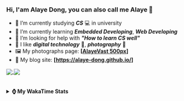 ### Hi, **I'am Alaye Dong**, you can also call me **Alaye** 👋

- 📖 I’m currently studying ***CS*** 💻 in university
- 🌱 I’m currently learning ***Embedded Developing***, ***Web Developing***
- 🤔 I’m looking for help with ***"How to learn CS well"***
- 🤩 I like ***digital technology*** 📱, ***photography*** 📸
- 🖼️ My photographs page: **[[AlayeVast 500px](https://500px.com.cn/AlayeVast)]**
- 📰 My blog site: **[https://alaye-dong.github.io/]**

<!--
[![Alaye's GitHub stats](https://github-readme-stats.vercel.app/api?username=Alaye-Dong&custom_title=Alaye%20Dong`s%20GitHub%20stats&show_icons=true&rank_icon=percentile&theme=transparent&include_all_commits=true&count_private=true)](https://github.com/anuraghazra/github-readme-stats) 
[![Top Langs](https://github-readme-stats.vercel.app/api/top-langs/?username=Alaye-Dong\&layout=compact&theme=transparent)](https://github.com/anuraghazra/github-readme-stats)
-->
<a href="https://github.com/anuraghazra/github-readme-stats">
  <img height=200 align="center" src="https://github-readme-stats.vercel.app/api?username=Alaye-Dong&custom_title=Alaye%20Dong`s%20GitHub%20stats&show_icons=true&rank_icon=percentile&theme=transparent&include_all_commits=true&count_private=true" />
</a>
<a href="https://github.com/anuraghazra/convoychat">
  <img height=200 align="center" src="https://github-readme-stats.vercel.app/api/top-langs/?username=Alaye-Dong&layout=compact&theme=transparent&include_all_commits=true&count_private=true&langs_count=8&card_width=300" />
</a>

<br />
<br />

<div style="display:none"> 
  <img src="https://visitor-badge.laobi.icu/badge?page_id=Alaye-Dong.Alaye-Dong"/>
</div>
<br />

<details>	
  <summary><b> ⌚ My WakaTime Stats </b></summary>

<br />

<!--START_SECTION:waka-->
![Code Time](http://img.shields.io/badge/Code%20Time-294%20hrs%2041%20mins-blue)

![Profile Views](http://img.shields.io/badge/Profile%20Views-3-blue)

![Lines of code](https://img.shields.io/badge/From%20Hello%20World%20I%27ve%20Written-785.7%20thousand%20lines%20of%20code-blue)

**🐱 My GitHub Data** 

> 📦 68.3 kB Used in GitHub's Storage 
 > 
> 🚫 Not Opted to Hire
 > 
> 📜 13 Public Repositories 
 > 
> 🔑 5 Private Repositories 
 > 
**I'm a Night 🦉** 

```text
🌞 Morning                66 commits          ██░░░░░░░░░░░░░░░░░░░░░░░   06.17 % 
🌆 Daytime                362 commits         ████████░░░░░░░░░░░░░░░░░   33.83 % 
🌃 Evening                423 commits         ██████████░░░░░░░░░░░░░░░   39.53 % 
🌙 Night                  219 commits         █████░░░░░░░░░░░░░░░░░░░░   20.47 % 
```
📅 **I'm Most Productive on Sunday** 

```text
Monday                   167 commits         ████░░░░░░░░░░░░░░░░░░░░░   15.61 % 
Tuesday                  128 commits         ███░░░░░░░░░░░░░░░░░░░░░░   11.96 % 
Wednesday                129 commits         ███░░░░░░░░░░░░░░░░░░░░░░   12.06 % 
Thursday                 167 commits         ████░░░░░░░░░░░░░░░░░░░░░   15.61 % 
Friday                   134 commits         ███░░░░░░░░░░░░░░░░░░░░░░   12.52 % 
Saturday                 129 commits         ███░░░░░░░░░░░░░░░░░░░░░░   12.06 % 
Sunday                   216 commits         █████░░░░░░░░░░░░░░░░░░░░   20.19 % 
```


📊 **This Week I Spent My Time On** 

```text
💬 Programming Languages: 
Java                     21 hrs 46 mins      ████████████░░░░░░░░░░░░░   49.44 % 
TypeScript               4 hrs 30 mins       ███░░░░░░░░░░░░░░░░░░░░░░   10.23 % 
Markdown                 2 hrs 54 mins       ██░░░░░░░░░░░░░░░░░░░░░░░   06.59 % 
JavaScript               2 hrs 51 mins       ██░░░░░░░░░░░░░░░░░░░░░░░   06.50 % 
Python                   2 hrs 41 mins       ██░░░░░░░░░░░░░░░░░░░░░░░   06.12 % 

🔥 Editors: 
IntelliJ IDEA            23 hrs 30 mins      █████████████░░░░░░░░░░░░   53.37 % 
VS Code                  20 hrs 32 mins      ████████████░░░░░░░░░░░░░   46.63 % 

🐱‍💻 Projects: 
SIMS                     13 hrs 46 mins      ████████░░░░░░░░░░░░░░░░░   31.28 % 
JXUT-BST-IO-VitePress-For9 hrs 47 mins       ██████░░░░░░░░░░░░░░░░░░░   22.22 % 
student-information-manag6 hrs 7 mins        ███░░░░░░░░░░░░░░░░░░░░░░   13.89 % 
bootstrap-ts-vite        5 hrs 12 mins       ███░░░░░░░░░░░░░░░░░░░░░░   11.81 % 
Python_Study             2 hrs 42 mins       ██░░░░░░░░░░░░░░░░░░░░░░░   06.13 % 
```

**I Mostly Code in C** 

```text
C                        7 repos             █████████░░░░░░░░░░░░░░░░   35.00 % 
C++                      3 repos             ████░░░░░░░░░░░░░░░░░░░░░   15.00 % 
TypeScript               3 repos             ████░░░░░░░░░░░░░░░░░░░░░   15.00 % 
Java                     1 repo              █░░░░░░░░░░░░░░░░░░░░░░░░   05.00 % 
Vue                      1 repo              █░░░░░░░░░░░░░░░░░░░░░░░░   05.00 % 
```



**Timeline**

![Lines of Code chart](https://raw.githubusercontent.com/Alaye-Dong/Alaye-Dong/main/assets/bar_graph.png)


 Last Updated on 11/12/2024 18:49:31 UTC
<!--END_SECTION:waka-->

</details>
